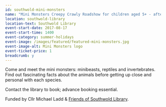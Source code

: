 ```yaml
---
id: southwold-mini-monsters
name: "Mini Monsters Creepy Crawly Roadshow for children aged 5+ - afternoon session"
location: southwold-library
location-text: Southwold Library
event-start-date: 2017-08-17
event-start-time: 1400
event-category: summer-holidays
event-image: /images/featured/featured-mini-monsters.jpg
event-image-alt: Mini Monsters logo
event-ticket-price: 1
breadcrumb: y
---
```


Come and meet the mini monsters: minibeasts, reptiles and invertebrates. Find out fascinating facts about the animals before getting up close and personal with each species.

Contact the library to book; advance booking essential.

Funded by Cllr Michael Ladd & [Friends of Southwold Library](/about/member-organisations/friends-of-southwold-library-fosl/).

